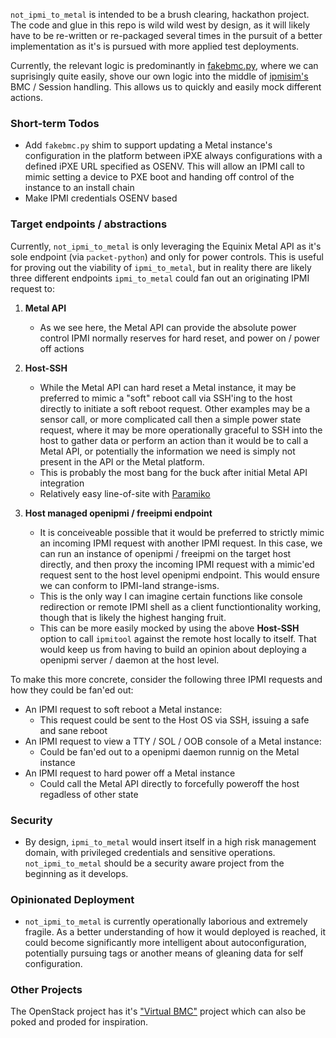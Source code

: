 `not_ipmi_to_metal` is intended to be a brush clearing, hackathon project. The code and glue in this repo is wild wild west by design, as it will likely have to be re-written or re-packaged several times in the pursuit of a better implementation as it's is pursued with more applied test deployments.


Currently, the relevant logic is predominantly in [fakebmc.py](ipmi_to_metal/fakebmc.py), where we can suprisingly quite easily, shove our own logic into the middle of [ipmisim's](https://github.com/shapeblue/ipmisim) BMC / Session handling. This allows us to quickly and easily mock different actions.

### Short-term Todos

* Add `fakebmc.py` shim to support updating a Metal instance's configuration in the platform between iPXE always configurations with a defined iPXE URL specified as  OSENV. This will allow an IPMI call to mimic setting a device to PXE boot and handing off control of the instance to an install chain
* Make IPMI credentials OSENV based


### Target endpoints / abstractions

Currently, `not_ipmi_to_metal` is only leveraging the Equinix Metal API as it's sole endpoint (via `packet-python`) and only for power controls. This is useful for proving out the viability of `ipmi_to_metal`, but in reality there are likely three different endpoints `ipmi_to_metal` could fan out an originating IPMI request to:

1) **Metal API**
    * As we see here, the Metal API can provide the absolute power control IPMI normally reserves for hard reset, and power on / power off actions
 
2) **Host-SSH**
    * While the Metal API can hard reset a Metal instance, it may be preferred to mimic a "soft" reboot call via SSH'ing to the host directly to initiate a soft reboot request. Other examples may be a sensor call, or more complicated call then a simple power state request, where it may be more operationally graceful to SSH into the host to gather data or perform an action than it would be to call a Metal API, or potentially the information we need is simply not present in the API or the Metal platform. 
    * This is probably the most bang for the buck after initial Metal API integration
    * Relatively easy line-of-site with [Paramiko](http://www.paramiko.org/)

3) **Host managed openipmi / freeipmi endpoint**
    * It is conceiveable possible that it would be preferred to strictly mimic an incoming IPMI request with another IPMI request. In this case, we can run an instance of openipmi / freeipmi on the target host directly, and then proxy the incoming IPMI request with a mimic'ed request sent to the host level openipmi endpoint. This would ensure we can conform to IPMI-land strange-isms. 
    * This is the only way I can imagine certain functions like console redirection or remote IPMI shell as a client functiontionality working, though that is likely the highest hanging fruit. 
    * This can be more easily mocked by using the above **Host-SSH** option to call `ipmitool` against the remote host locally to itself. That would keep us from having to build an opinion about deploying a openipmi server / daemon at the host level.


To make this more concrete, consider the following three IPMI requests and how they could be fan'ed out:

* An IPMI request to soft reboot a Metal instance:
  * This request could be sent to the Host OS via SSH, issuing a safe and sane reboot
* An IPMI request to view a TTY / SOL / OOB console  of a Metal instance:
  * Could be fan'ed out to a openipmi daemon runnig on the Metal instance
* An IPMI request to hard power off a Metal instance
  * Could call the Metal API directly to forcefully poweroff the host regadless of other state

### Security
  * By design, `ipmi_to_metal` would insert itself in a high risk management domain, with privileged  credentials and sensitive operations. `not_ipmi_to_metal` should be a security aware project from the beginning as it develops.

### Opinionated Deployment
  * `not_ipmi_to_metal` is currently operationally laborious and extremely fragile. As a better understanding of how it would deployed is reached, it could become significantly more intelligent about autoconfiguration, potentially pursuing tags or another means of gleaning data for self configuration. 

### Other Projects

The OpenStack project has it's ["Virtual BMC"](https://github.com/openstack/virtualbmc) project which can also be poked and proded for inspiration. 


